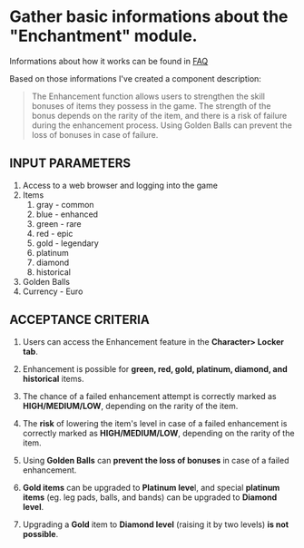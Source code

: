 # Gather basic informations about the "Enchantment" module.

Informations about how it works can be found in [FAQ](https://en.footballteamgame.com/faq/1/39)

Based on those informations I've created a component description: 
>The Enhancement function allows users to strengthen the skill bonuses of items they possess in the game. The strength of the bonus depends on the rarity of the item, and there is a risk of failure during the enhancement process. Using Golden Balls can prevent the loss of bonuses in case of failure.

## INPUT PARAMETERS 

1. Access to a web browser and logging into the game
2. Items
   1. gray - common
   2. blue - enhanced
   3. green - rare
   4. red - epic
   5. gold - legendary
   6. platinum
   7. diamond
   8. historical
3. Golden Balls
4. Currency - Euro 

## ACCEPTANCE CRITERIA

1. Users can access the Enhancement feature in the **Character> Locker tab**.

2. Enhancement is possible for **green, red, gold, platinum, diamond, and historical** items.

3. The chance of a failed enhancement attempt is correctly marked as **HIGH/MEDIUM/LOW**, depending on the rarity of the item.

4. The **risk** of lowering the item's level in case of a failed enhancement is correctly marked as **HIGH/MEDIUM/LOW**, depending on the rarity of the item.

5. Using **Golden Balls** can **prevent the loss of bonuses** in case of a failed enhancement.

6. **Gold items** can be upgraded to **Platinum leve**l, and special **platinum items** (eg. leg pads, balls, and bands) can be upgraded to **Diamond level**.

7. Upgrading a **Gold** item to **Diamond level** (raising it by two levels) **is not possible**.